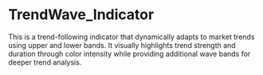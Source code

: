 # TrendWave_Indicator
This is a trend-following indicator that dynamically adapts to market trends using upper and lower bands. It visually highlights trend strength and duration through color intensity while providing additional wave bands for deeper trend analysis.
